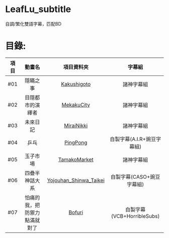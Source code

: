 # LeafLu_subtitle
自調/繁化雙語字幕，匹配BD

# 目錄:
| 項目 |  動畫名  |    項目資料夾     |           字幕組      |
| :--: | :-----------------------------------: | :----------------------------------------------------------: | :----------------------------------------------------------: |
|  #01   | 隱瞞之事 | [Kakushigoto](https://github.com/LeafLu0315/LeafLu_subtitle/tree/main/Kakushigoto) | 諸神字幕組 |
|  #02   | 目隱都市的演繹者 | [MekakuCity](https://github.com/LeafLu0315/LeafLu_subtitle/tree/main/MekakuCity) | 諸神字幕組 |
|  #03   | 未來日記 | [MiraiNikki](https://github.com/LeafLu0315/LeafLu_subtitle/tree/main/MiraiNikki) | 諸神字幕組 |
|  #04   | 乒乓 | [PingPong](https://github.com/LeafLu0315/LeafLu_subtitle/tree/main/PingPong) | 自製字幕(A.I.R+豌豆字幕組) |
|  #05   | 玉子市場 | [TamakoMarket](https://github.com/LeafLu0315/LeafLu_subtitle/tree/main/TamakoMarket) | 諸神字幕組 |
|  #06   | 四疊半神話大系 | [Yojouhan_Shinwa_Taikei](https://github.com/LeafLu0315/LeafLu_subtitle/tree/main/Yojouhan_Shinwa_Taikei) | 自製字幕(CASO+豌豆字幕組) |
|  #07   | 怕痛的我，把防禦力點滿就對了 | [Bofuri](https://github.com/LeafLu0315/LeafLu_subtitle/tree/main/Bofuri) | 自製字幕(VCB+HorribleSubs) |
